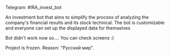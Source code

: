 Telegram: #IRA_invest_bot

An investment bot that aims to simplify the process of analyzing the company's financial results and its stock technical.
The bot is customizable and everyone can set up the displayed data for themselves

Bot didn't work now so.... You can check screens :)

Project is frozen. Reason: "Русский мир".
